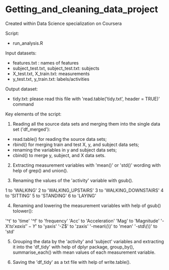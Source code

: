 # Getting_and_cleaning_data_project
Created within Data Science specialization on Coursera


Script: 
- run_analysis.R

Input datasets: 
- features.txt : names of features
- subject_test.txt, subject_test.txt: subjects
- X_test.txt, X_train.txt: measurements
- y_test.txt, y_train.txt: labels/activities

Output dataset: 
- tidy.txt: please read this file with 'read.table('tidy.txt', header = TRUE)' command

Key elements of the script:

1. Reading all the source data sets and merging them into the single data set ('df_merged'):
  - read.table() for reading the source data sets;
  - rbind() for merging train and test X, y, and subject data sets;
  - renaming the variables in y and subject data sets;
  - cbind() to merge y, subject, and X data sets.
     
2. Extracting measurement variables with 'mean()' or 'std()' wording with help of grep() and union().

3. Renaming the values of the 'activity' variable with gsub().

 1 to 'WALKING'
 2 to 'WALKING_UPSTAIRS'
 3 to 'WALKING_DOWNSTAIRS'
 4 to 'SITTING'
 5 to 'STANDING'
 6 to 'LAYING'

4. Renaming and lowering the measurement variables with help of gsub() tolower():

 '^t' to 'time'
 '^f' to 'frequency'
 'Acc' to 'Acceleration'
 'Mag' to 'Magnitude'
 '-X$' to 'xaxis'
 '-Y$' to 'yaxis'
 '-Z$' to 'zaxis'
 '-mean\\(\\)' to 'mean'
 '-std\\(\\)' to 'std'

5. Grouping the data by the 'activity' and 'subject' variables and extracting it into the 'df_tidy' with help of dplyr package, group_by(), summarise_each() with mean values of each measurement variable.

6. Saving the 'df_tidy' as a txt file with help of write.table().
